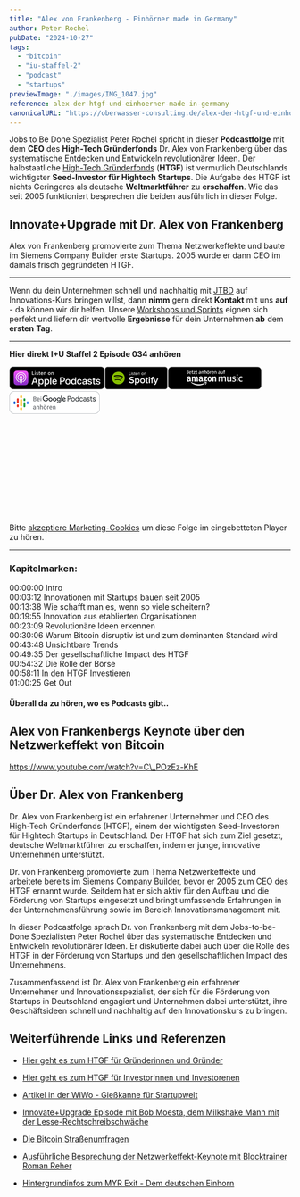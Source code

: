 ```yaml
---
title: "Alex von Frankenberg - Einhörner made in Germany"
author: Peter Rochel
pubDate: "2024-10-27"
tags:
  - "bitcoin"
  - "iu-staffel-2"
  - "podcast"
  - "startups"
previewImage: "./images/IMG_1047.jpg"
reference: alex-der-htgf-und-einhoerner-made-in-germany
canonicalURL: "https://oberwasser-consulting.de/alex-der-htgf-und-einhoerner-made-in-germany"
---
```


Jobs to Be Done Spezialist Peter Rochel spricht in dieser **Podcastfolge** mit dem **CEO** des **High-Tech Gründerfonds** Dr. Alex von Frankenberg über das systematische Entdecken und Entwickeln revolutionärer Ideen. Der halbstaatliche [High-Tech Gründerfonds](https://www.htgf.de/de/) (**HTGF**) ist vermutlich Deutschlands wichtigster **Seed-Investor für Hightech Startups**. Die Aufgabe des HTGF ist nichts Geringeres als deutsche **Weltmarktführer** zu **erschaffen**. Wie das seit 2005 funktioniert besprechen die beiden ausführlich in dieser Folge.

## Innovate+Upgrade mit Dr. Alex von Frankenberg

Alex von Frankenberg promovierte zum Thema Netzwerkeffekte und baute im Siemens Company Builder erste Startups. 2005 wurde er dann CEO im damals frisch gegründeten HTGF.

* * *

Wenn du dein Unternehmen schnell und nachhaltig mit [JTBD](https://oberwasser-consulting.de/der-job-to-be-done-jtbd/) auf Innovations-Kurs bringen willst, dann **nimm** gern direkt **Kontakt** mit uns **auf** - da können wir dir helfen. Unsere [Workshops und Sprints](https://oberwasser-consulting.de/jobs-to-be-done-agentur/) eignen sich perfekt und liefern dir wertvolle **Ergebnisse** für dein Unternehmen **ab** dem **ersten** **Tag**.

* * *

**Hier direkt I+U Staffel 2 Episode 034 anhören**

[![](images/listen-on-apple-podcast.png)](https://podcasts.apple.com/de/podcast/alex-von-frankenberg-einhörner-made-in-germany/id1354901024?i=1000549393546&itsct=podcast_box&itscg=30200&ls=1)[![](images/listen-on-spotify.png)](https://open.spotify.com/episode/1qM8i7F4xWeeIzYu25tpkw?si=EeCpjzaaT2WmVsJMNmunuw)[![](images/ListenOn_AmazonMusic_button_Black_RGB_5X_DE-300x73.png)](https://music.amazon.de/podcasts/4838bd28-7b97-4912-80cb-de39a6c75654/episodes/f998186b-57b7-40bc-99b1-224ea064aaab/innovate-upgrade-alex-von-frankenberg---einhörner-made-in-germany)[![jobs to be done podcast](images/DE_Google_Podcasts_Badge_8x-300x76.png)](https://podcasts.google.com/feed/aHR0cHM6Ly96dW04cnkucG9kY2FzdGVyLmRlL29iZXJ3YXNzZXIucnNz/episode/cG9kLTNiZDMxOGQzOTI5NmM4N2VlMzdhNjEzYWY4NDg?sa=X&ved=0CAUQkfYCahcKEwjIy-65p8iCAxUAAAAAHQAAAAAQAQ)

<iframe data-cookie-consent="marketing" data-cookieblock-src="https://embed.podcasts.apple.com/us/podcast/alex-von-frankenberg-einh%C3%B6rner-made-in-germany/id1354901024?i=1000549393546&amp;itsct=podcast_box_player&amp;itscg=30200&amp;ls=1&amp;theme=auto" height="175px" frameborder="0" sandbox="allow-forms allow-popups allow-same-origin allow-scripts allow-top-navigation-by-user-activation" allow="autoplay *; encrypted-media *;" style="width: 100%; max-width: 660px; overflow: hidden; border-top-left-radius: 10px; border-top-right-radius: 10px; border-bottom-right-radius: 10px; border-bottom-left-radius: 10px; background-color: transparent;"></iframe>

<div class="cookieconsent-optout-marketing">
  Bitte <a href="javascript:Cookiebot.renew()">akzeptiere Marketing-Cookies</a> um diese Folge im eingebetteten Player zu hören.
</div>

* * *

### Kapitelmarken:

00:00:00 Intro<br>
00:03:12 Innovationen mit Startups bauen seit 2005<br>
00:13:38 Wie schafft man es, wenn so viele scheitern?<br>
00:19:55 Innovation aus etablierten Organisationen<br>
00:23:09 Revolutionäre Ideen erkennen<br>
00:30:06 Warum Bitcoin disruptiv ist und zum dominanten Standard wird<br>
00:43:48 Unsichtbare Trends<br>
00:49:35 Der gesellschaftliche Impact des HTGF<br>
00:54:32 Die Rolle der Börse<br>
00:58:11 In den HTGF Investieren<br>
01:00:25 Get Out

#### Überall da zu hören, wo es Podcasts gibt..

## Alex von Frankenbergs Keynote über den Netzwerkeffekt von Bitcoin

https://www.youtube.com/watch?v=C\_POzEz-KhE

## Über Dr. Alex von Frankenberg

Dr. Alex von Frankenberg ist ein erfahrener Unternehmer und CEO des High-Tech Gründerfonds (HTGF), einem der wichtigsten Seed-Investoren für Hightech Startups in Deutschland. Der HTGF hat sich zum Ziel gesetzt, deutsche Weltmarktführer zu erschaffen, indem er junge, innovative Unternehmen unterstützt.

Dr. von Frankenberg promovierte zum Thema Netzwerkeffekte und arbeitete bereits im Siemens Company Builder, bevor er 2005 zum CEO des HTGF ernannt wurde. Seitdem hat er sich aktiv für den Aufbau und die Förderung von Startups eingesetzt und bringt umfassende Erfahrungen in der Unternehmensführung sowie im Bereich Innovationsmanagement mit.

In dieser Podcastfolge sprach Dr. von Frankenberg mit dem Jobs-to-be-Done Spezialisten Peter Rochel über das systematische Entdecken und Entwickeln revolutionärer Ideen. Er diskutierte dabei auch über die Rolle des HTGF in der Förderung von Startups und den gesellschaftlichen Impact des Unternehmens.

Zusammenfassend ist Dr. Alex von Frankenberg ein erfahrener Unternehmer und Innovationsspezialist, der sich für die Förderung von Startups in Deutschland engagiert und Unternehmen dabei unterstützt, ihre Geschäftsideen schnell und nachhaltig auf den Innovationskurs zu bringen.

## Weiterführende Links und Referenzen

- [Hier geht es zum HTGF für Gründerinnen und Gründer](https://www.htgf.de/de/gruender/)

- [Hier geht es zum HTGF für Investorinnen und Investorenen](https://www.htgf.de/de/investoren/)

- [Artikel in der WiWo - Gießkanne für Startupwelt](https://www.wiwo.de/my/erfolg/gruender/high-tech-gruenderfonds-giesskanne-fuer-die-gruenderwelt/27381988.html?ticket=ST-3040895-1SXNuBZgOqAMzuVeLzU2-ap1)

- [Innovate+Upgrade Episode mit Bob Moesta, dem Milkshake Mann mit der Lesse-Rechtschreibschwäche](https://oberwasser-consulting.de/podcast029/)

- [Die Bitcoin Straßenumfragen](https://oberwasser-consulting.de/open-source-jtbd-research/)

- [Ausführliche Besprechung der Netzwerkeffekt-Keynote mit Blocktrainer Roman Reher](https://www.youtube.com/watch?v=BpPjrUNHjqg)

- [Hintergrundinfos zum MYR Exit - Dem deutschen Einhorn](https://www.htgf.de/de/htgf-exit-myr-gmbh/)
